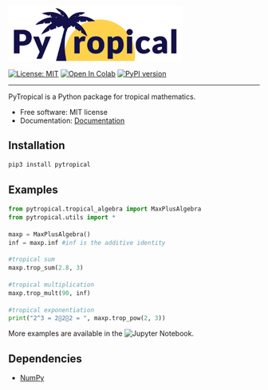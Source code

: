 <img src="logo_pytropical2.png" alt="PyTropical" width="350"/>

[![License: MIT](https://img.shields.io/badge/License-MIT-yellow.svg)](https://opensource.org/licenses/MIT)
[![Open In Colab](https://colab.research.google.com/assets/colab-badge.svg)]()
[![PyPI version](https://img.shields.io/pypi/v/pytropical)](https://pypi.org/project/pytropical/)

-------
PyTropical is a Python package for tropical mathematics.

* Free software: MIT license
* Documentation: [Documentation](https://github.com/heitorbaldo/PyTropical/blob/main/documentation_pytropical.pdf)

Installation
--------

```python
pip3 install pytropical
```


Examples
--------

```python
from pytropical.tropical_algebra import MaxPlusAlgebra
from pytropical.utils import *

maxp = MaxPlusAlgebra()
inf = maxp.inf #inf is the additive identity

#tropical sum
maxp.trop_sum(2.8, 3)

#tropical multiplication
maxp.trop_mult(90, inf)

#tropical exponentiation
print("2^3 = 2⨀2⨀2 = ", maxp.trop_pow(2, 3))
```
More examples are available in the ![Jupyter Notebook](https://github.com/heitorbaldo/PyTropical/blob/main/Tutorial_PyTropical.ipynb).

Dependencies
--------

* [NumPy](https://numpy.org/)

